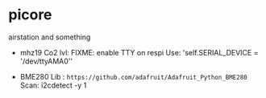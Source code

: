 # picore
airstation and something


- mhz19 Co2 lvl:
FIXME: enable TTY on respi
Use:  'self.SERIAL_DEVICE = '/dev/ttyAMA0''

- BME280
Lib : `https://github.com/adafruit/Adafruit_Python_BME280`
Scan: i2cdetect -y 1

